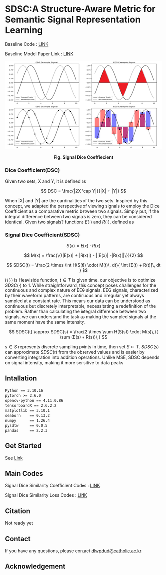 # SDSC:A Structure-Aware Metric for Semantic Signal Representation Learning

<!-- 
<p align="center">
<a href="https://ign0relee.github.io/sdsc" style="text-decoration: none;">
<img  src="https://img.shields.io/badge/%20-Project Pages-97979A?style=flat-square&logo=gitbook&logoColor=FFFFFF&labelColor=181717"/>
</a>
<a href="." style="text-decoration: none;">
<img  src="https://img.shields.io/badge/%20-Paper-97979A?style=flat-square&logo=readthedocs&logoColor=FFFFFF&labelColor=8CA1AF"/>
</a>
<a href="https://arxiv.org/abs/2507.14516" style="text-decoration: none;">
<img  src="https://img.shields.io/badge/%20-arXiv-97979A?style=flat-square&logo=arXiv&logoColor=FFFFFF&labelColor=B31B1B"/>
</a>   
</p> -->


Baseline Code : [LINK](https://github.com/thuml/SimMTM)

Baseline Model Paper Link : [LINK](https://neurips.cc/virtual/2023/poster/70829)


![example](./img/Figure2.PNG)
<center>

__Fig. Signal Dice Coeffiecient__

</center>

### Dice Coefficient(DSC)
Given two sets, X and Y, it is defined as

$$
DSC = \frac{|2X \cap Y|}{|X| + |Y|}
$$

When |X| and |Y| are the cardinalities of the two sets. Inspired by this concept, we adapted the perspective of viewing signals to employ the Dice Coefficient as a comparative metric between two signals. Simply put, if the integral difference between two signals is zero, they can be considered identical. Given two signals? functions $E(\cdot)$  and $R(\cdot)$, defined as

### Signal Dice Coefficient(SDSC)
$$
S(x) = E(x) \cdot R(x)
$$

$$
M(x) = \frac{\{(|E(x)| + |R(x)|) - ||E(x)| -|R(x)||\}}{2}
$$

$$
SDSC(t) = \frac{2 \times \int H(S(t)) \cdot M(t)\, dt}{ \int [E(t) + R(t)]\, dt }
$$

$H(\cdot)$ is Heaviside function, $t \in T$ is given time. our objective is to optimize $SDSC(\cdot)$ to 1. While straightforward, this concept poses challenges for the continuous and complex nature of EEG signals. EEG signals, characterized by their waveform patterns, are continuous and irregular yet always sampled at a constant rate. This means our data can be understood as continuous but discretely interpretable, necessitating a redefinition of the problem. Rather than calculating the integral difference between two signals, we can understand the task as making the sampled signals at the same moment have the same intensity. 


$$
SDSC(t) \approx SDSC(s) = \frac{2 \times \sum H(S(s)) \cdot M(s)\,}{ \sum (E(s) + R(s))\,}
$$


$s \in S$ represents discrete sampling points in time, then set $S \subset T$. $SDSC(s)$ can approximate $SDSC(t)$ from the observed values and is easier by converting integration into addition operations. Unlike MSE, SDSC depends on signal intensity, making it more sensitive to data peaks


## Intallation
```
Python == 3.10.16
pytorch >= 2.6.0
opencv-python == 4.11.0.86
tensorboardX == 2.6.2.2
matplotlib == 3.10.1
seaborn    == 0.13.2
numpy      == 1.26.4
pysdtw     == 0.0.5
pandas     == 2.2.3
```

## Get Started

See [Link](https://github.com/thuml/SimMTM?tab=readme-ov-file#get-started)


## Main Codes
Signal Dice Similarity Coefficient Codes : [LINK](./libs/metric.py)

Signal Dice Similarity Loss Codes : [LINK](./libs/losses.py)



## Citation
Not ready yet

## Contact
If you have any questions, please contact dlwpdud@catholic.ac.kr

## Acknowledgement